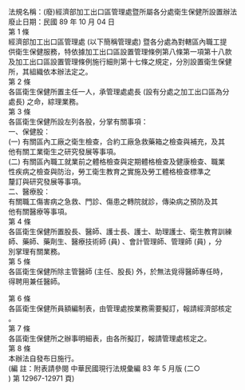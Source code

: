 法規名稱：(廢)經濟部加工出口區管理處暨所屬各分處衛生保健所設置辦法  
廢止日期：民國 89 年 10 月 04 日  
第 1 條  
經濟部加工出口區管理處 (以下簡稱管理處) 暨各分處為對轄區內職工提  
供衛生保健服務，特依據加工出口區設置管理條例第八條第一項第十八款  
及加工出口區設置管理條例施行細則第十七條之規定，分別設置衛生保健  
所，其組織依本辦法定之。  
第 2 條  
各區衛生保健所置主任一人，承管理處處長 (設有分處之加工出口區為分  
處長) 之命，綜理業務。  
第 3 條  
各區衛生保健所設左列各股，分掌有關事項：  
一、保健股：  
(一) 有關區內工廠之衛生檢查，合約工廠急救藥箱之檢查與補充，及其  
他有關工業衛生之研究發展等事項。  
(二) 有關區內職工就業前之體格檢查與定期體格檢查及健康檢查、職業  
性疾病之檢查與防治，勞工衛生教育之實施及勞工體格檢查標準之  
釐訂與研究發展等事項。  
二、醫療股：  
有關職工傷害病之急救、門診、傷患之轉院就診，傳染病之預防及其  
他有關醫療等事項。  
第 4 條  
各區衛生保健所置股長、醫師、護士長、護士、助理護士、衛生教育訓練  
師、藥師、藥劑生、醫療技術師 (員) 、會計管理師、管理師 (員) ，分  
別掌理有關業務。  
第 5 條  
各區衛生保健所除主管醫師 (主任、股長) 外，於無法覓得醫師專任時，  
得聘用兼任醫師。  


第 6 條  
各區衛生保健所員額編制表，由管理處按業務需要擬訂，報請經濟部核定  
。  
第 7 條  
各區衛生保健所之辦事明細表，由各所擬訂，報請管理處核定之。  
第 8 條  
本辦法自發布日施行。  
(編 註：附表請參閱 中華民國現行法規彙編 83 年 5 月版 (二○  
) 第 12967-12971 頁)  


